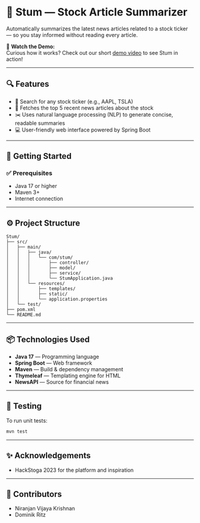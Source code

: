 # 🧠 Stum — Stock Article Summarizer

Automatically summarizes the latest news articles related to a stock ticker — so you stay informed without reading every article.

🎥 **Watch the Demo:**  
Curious how it works? Check out our short [demo video](https://github.com/user-attachments/assets/d0e4e8c4-b60a-4220-8540-ab114e104c11) to see Stum in action!

---

## 🔍 Features

- 🔎 Search for any stock ticker (e.g., AAPL, TSLA)
- 📰 Fetches the top 5 recent news articles about the stock
- ✂️ Uses natural language processing (NLP) to generate concise, readable summaries
- 💻 User-friendly web interface powered by Spring Boot

---

## 🚀 Getting Started

### ✅ Prerequisites

- Java 17 or higher
- Maven 3+
- Internet connection

---

## ⚙️ Project Structure

```
Stum/
├── src/
│   ├── main/
│   │   ├── java/
│   │   │   └── com/stum/
│   │   │       ├── controller/
│   │   │       ├── model/
│   │   │       ├── service/
│   │   │       └── StumApplication.java
│   │   └── resources/
│   │       ├── templates/
│   │       ├── static/
│   │       └── application.properties
│   └── test/
├── pom.xml
└── README.md
```

---

## 📦 Technologies Used

- **Java 17** — Programming language
- **Spring Boot** — Web framework
- **Maven** — Build & dependency management
- **Thymeleaf** — Templating engine for HTML
- **NewsAPI** — Source for financial news

---

## 🧪 Testing

To run unit tests:

```bash
mvn test
```

---

## ✨ Acknowledgements

- HackStoga 2023 for the platform and inspiration

---

## 👥 Contributors

- Niranjan Vijaya Krishnan
- Dominik Ritz
